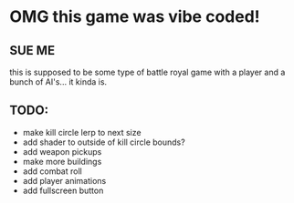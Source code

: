 # OMG this game was vibe coded!

## SUE ME

this is supposed to be some type of battle royal game with a player and a bunch of AI's... it kinda is.

## TODO:

- make kill circle lerp to next size
- add shader to outside of kill circle bounds?
- add weapon pickups
- make more buildings
- add combat roll
- add player animations
- add fullscreen button